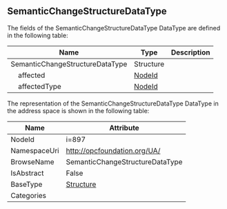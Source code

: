 <!-- datatype -->
## SemanticChangeStructureDataType
  
<!-- end of description -->
The fields of the SemanticChangeStructureDataType DataType are defined in the following table:  

|Name|Type|Description|
|---|---|---|
|SemanticChangeStructureDataType|Structure||
|&nbsp;&nbsp;&nbsp;&nbsp;affected|[NodeId](../../DataTypes/NodeId/readme.md)||
|&nbsp;&nbsp;&nbsp;&nbsp;affectedType|[NodeId](../../DataTypes/NodeId/readme.md)||

The representation of the SemanticChangeStructureDataType DataType in the address space is shown in the following table:  

|Name|Attribute|
|---|---|
|NodeId|i=897|
|NamespaceUri|http://opcfoundation.org/UA/|
|BrowseName|SemanticChangeStructureDataType|
|IsAbstract|False|
|BaseType|[Structure](../../DataTypes/Structure/readme.md)|
|Categories||


